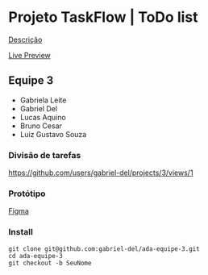 # Projeto TaskFlow | ToDo list

[Descrição](https://github.com/ivirson/logica-programacao-1003/blob/master/projeto.md)

[Live Preview](https://gabriel-del.github.io/ada-equipe-3)

## Equipe 3
- Gabriela Leite
- Gabriel Del
- Lucas Aquino
- Bruno Cesar
- Luiz Gustavo Souza


### Divisão de tarefas
https://github.com/users/gabriel-del/projects/3/views/1
### Protótipo
[Figma](https://www.figma.com/file/bMtW8x5tweYVZSd4nVx5Xj/taskflow?type=design&node-id=0%3A1&mode=design&t=mWu9hk640fyDrraa-1)


### Install
```
git clone git@github.com:gabriel-del/ada-equipe-3.git
cd ada-equipe-3
git checkout -b SeuNome
```
